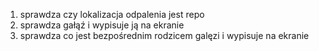 1. sprawdza czy lokalizacja odpalenia jest repo
2. sprawdza gałąź i wypisuje ją na ekranie
3. sprawdza co jest bezpośrednim rodzicem galęzi i wypisuje na ekranie

